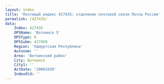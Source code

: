 ```yaml
---
layout: index
title: 'Почтовый индекс 427435: отделение почтовой связи Почты России'
permalink: /427435/
data:
    Index: 427435
    OPSName: 'Воткинск 5'
    OPSType: О
    OPSSubm: 427459
    Region: 'Удмуртская Республика'
    Autonom: ''
    Area: 'Воткинский район'
    City: Воткинск
    City1: ''
    ActDate: '20001030'
    IndexOld: ''
---
```

